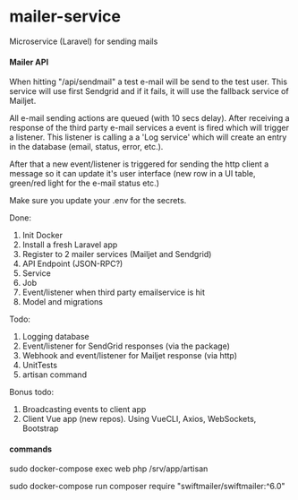 # mailer-service

Microservice (Laravel) for sending mails

#### Mailer API

When hitting "/api/sendmail" a test e-mail will be send to the test user. This service will use 
first Sendgrid and if it fails, it will use the fallback service of Mailjet. 

All e-mail sending actions are queued (with 10 secs delay). After receiving a response of the third
party e-mail services a event is fired which will trigger a listener. This listener is calling a 
a 'Log service' which will create an entry in the database (email, status, error, etc.). 

After that a new event/listener is triggered for sending the http client a message so it can update it's
user interface (new row in a UI table, green/red light for the e-mail status etc.)

Make sure you update your .env for the secrets.

Done:
1. Init Docker
2. Install a fresh Laravel app
3. Register to 2 mailer services (Mailjet and Sendgrid)
4. API Endpoint (JSON-RPC?)
5. Service
4. Job
7. Event/listener when third party emailservice is hit 
8. Model and migrations

Todo:
1. Logging database
2. Event/listener for SendGrid responses (via the package)
3. Webhook and event/listener for Mailjet response (via http)
4. UnitTests
5. artisan command

Bonus todo:
1. Broadcasting events to client app
2. Client Vue app (new repos). Using VueCLI, Axios, WebSockets, Bootstrap

#### commands

sudo docker-compose exec web php /srv/app/artisan

sudo docker-compose run composer require "swiftmailer/swiftmailer:^6.0"

